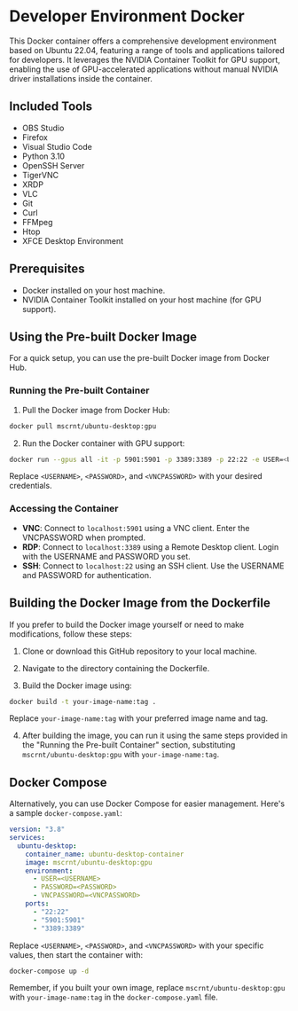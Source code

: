 
# Developer Environment Docker

This Docker container offers a comprehensive development environment based on Ubuntu 22.04, featuring a range of tools and applications tailored for developers. It leverages the NVIDIA Container Toolkit for GPU support, enabling the use of GPU-accelerated applications without manual NVIDIA driver installations inside the container.

## Included Tools

- OBS Studio
- Firefox
- Visual Studio Code
- Python 3.10
- OpenSSH Server
- TigerVNC
- XRDP
- VLC
- Git
- Curl
- FFMpeg
- Htop
- XFCE Desktop Environment

## Prerequisites

- Docker installed on your host machine.
- NVIDIA Container Toolkit installed on your host machine (for GPU support).

## Using the Pre-built Docker Image

For a quick setup, you can use the pre-built Docker image from Docker Hub.

### Running the Pre-built Container

1. Pull the Docker image from Docker Hub:

```bash
docker pull mscrnt/ubuntu-desktop:gpu
```

2. Run the Docker container with GPU support:

```bash
docker run --gpus all -it -p 5901:5901 -p 3389:3389 -p 22:22 -e USER=<USERNAME> -e PASSWORD=<PASSWORD> -e VNCPASSWORD=<VNCPASSWORD> mscrnt/ubuntu-desktop:gpu
```

Replace `<USERNAME>`, `<PASSWORD>`, and `<VNCPASSWORD>` with your desired credentials.

### Accessing the Container

- **VNC**: Connect to `localhost:5901` using a VNC client. Enter the VNCPASSWORD when prompted.
- **RDP**: Connect to `localhost:3389` using a Remote Desktop client. Login with the USERNAME and PASSWORD you set.
- **SSH**: Connect to `localhost:22` using an SSH client. Use the USERNAME and PASSWORD for authentication.

## Building the Docker Image from the Dockerfile

If you prefer to build the Docker image yourself or need to make modifications, follow these steps:

1. Clone or download this GitHub repository to your local machine.

2. Navigate to the directory containing the Dockerfile.

3. Build the Docker image using:

```bash
docker build -t your-image-name:tag .
```

Replace `your-image-name:tag` with your preferred image name and tag.

4. After building the image, you can run it using the same steps provided in the "Running the Pre-built Container" section, substituting `mscrnt/ubuntu-desktop:gpu` with `your-image-name:tag`.

## Docker Compose

Alternatively, you can use Docker Compose for easier management. Here's a sample `docker-compose.yaml`:

```yaml
version: "3.8"
services:
  ubuntu-desktop:
    container_name: ubuntu-desktop-container
    image: mscrnt/ubuntu-desktop:gpu
    environment:
      - USER=<USERNAME>
      - PASSWORD=<PASSWORD>
      - VNCPASSWORD=<VNCPASSWORD>
    ports:
      - "22:22"
      - "5901:5901"
      - "3389:3389"
```

Replace `<USERNAME>`, `<PASSWORD>`, and `<VNCPASSWORD>` with your specific values, then start the container with:

```bash
docker-compose up -d
```

Remember, if you built your own image, replace `mscrnt/ubuntu-desktop:gpu` with `your-image-name:tag` in the `docker-compose.yaml` file.
